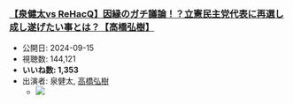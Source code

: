 ### [【泉健太vs ReHacQ】因縁のガチ議論！？立憲民主党代表に再選し成し遂げたい事とは？【高橋弘樹】](https://www.youtube.com/watch?v=Iuj1naDO-vQ)
-   公開日: 2024-09-15
-   視聴数: 144,121
-   **いいね数: 1,353**
-   出演者: 泉健太, [高橋弘樹](/rehacq_fan/people/高橋弘樹 "wikilink")
    - [![](https://img.youtube.com/vi/Iuj1naDO-vQ/hqdefault.jpg)](https://www.youtube.com/watch?v=Iuj1naDO-vQ)
